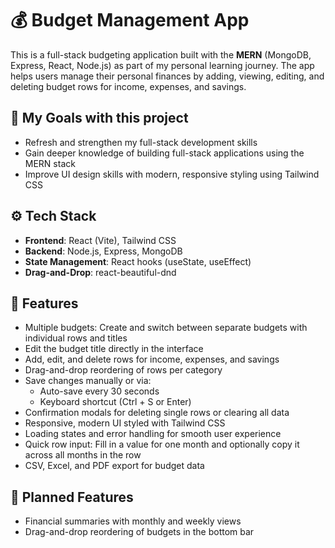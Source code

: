 # 💰 Budget Management App

This is a full-stack budgeting application built with the **MERN** (MongoDB, Express, React, Node.js) as part of my personal learning journey. The app helps users manage their personal finances by adding, viewing, editing, and deleting budget rows for income, expenses, and savings.

## 🎯 My Goals with this project
- Refresh and strengthen my full-stack development skills
- Gain deeper knowledge of building full-stack applications using the MERN stack
- Improve UI design skills with modern, responsive styling using Tailwind CSS


## ⚙️ Tech Stack
- **Frontend**: React (Vite), Tailwind CSS
- **Backend**: Node.js, Express, MongoDB
- **State Management**: React hooks (useState, useEffect)
- **Drag-and-Drop**: react-beautiful-dnd

## 🚀 Features
- Multiple budgets: Create and switch between separate budgets with individual rows and titles
- Edit the budget title directly in the interface
- Add, edit, and delete rows for income, expenses, and savings
- Drag-and-drop reordering of rows per category
- Save changes manually or via:
  - Auto-save every 30 seconds
  - Keyboard shortcut (Ctrl + S or Enter)
- Confirmation modals for deleting single rows or clearing all data
- Responsive, modern UI styled with Tailwind CSS
- Loading states and error handling for smooth user experience
- Quick row input: Fill in a value for one month and optionally copy it across all months in the row
- CSV, Excel, and PDF export for budget data

## 📌 Planned Features
- Financial summaries with monthly and weekly views
- Drag-and-drop reordering of budgets in the bottom bar
